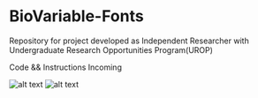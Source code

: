 # BioVariable-Fonts
Repository for project developed as Independent Researcher with Undergraduate Research Opportunities Program(UROP)


Code && Instructions Incoming


![alt text](https://github.com/divadivadivad/BioVariable-Fonts/blob/main/Eye-A.gif)
![alt text](https://github.com/divadivadivad/BioVariable-Fonts/blob/main/Before-and-After-1.gif)
